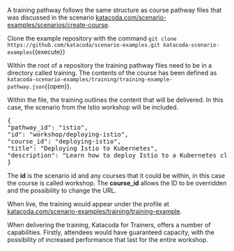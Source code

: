 A training pathway follows the same structure as course pathway files that was discussed in the scenario [katacoda.com/scenario-examples/scenarios/create-course](https://katacoda.com/scenario-examples/scenarios/create-course).

Clone the example repository with the command `git clone https://github.com/katacoda/scenario-examples.git katacoda-scenario-examples`{{execute}}

Within the root of a repository the training pathway files need to be in a directory called training. The contents of the course has been defined as `katacoda-scenario-examples/training/training-example-pathway.json`{{open}}.

Within the file, the training outlines the content that will be delivered. In this case, the scenario from the Istio workshop will be included. 

<pre>
{
"pathway_id": "istio",
"id": "workshop/deploying-istio",
"course_id": "deploying-istio",
"title": "Deploying Istio to Kubernetes",
"description": "Learn how to deploy Istio to a Kubernetes cluster"
}
</pre>

The **id** is the scenario id and any courses that it could be within, in this case the course is called workshop. The **course_id** allows the ID to be overridden and the possibility to change the URL.

When live, the training would appear under the profile at [katacoda.com/scenario-examples/training/training-example](https://katacoda.com/scenario-examples/training/training-example). 

When delivering the training, Katacoda for Trainers, offers a number of capabilities. Firstly, attendees would have guaranteed capacity, with the possibility of increased performance that last for the entire workshop.